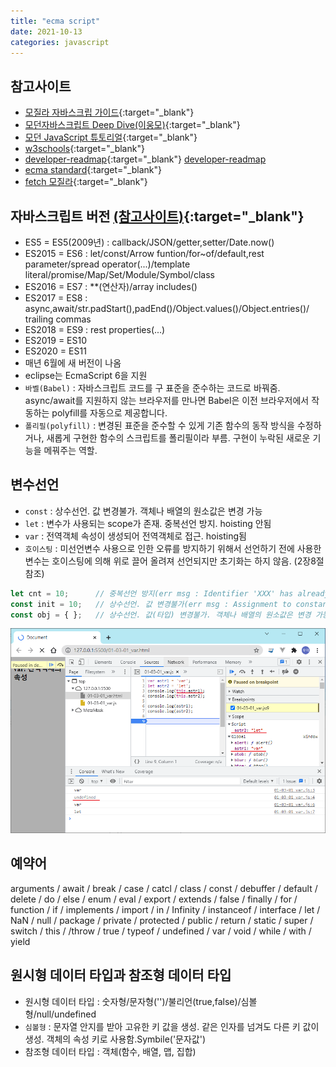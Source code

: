 ```yaml
---
title: "ecma script"
date: 2021-10-13
categories: javascript  
---
```


## 참고사이트
  * [모질라 자바스크립 가이드](https://developer.mozilla.org/ko/docs/Web/JavaScript/Guide){:target="_blank"} 
  * [모던자바스크립트 Deep Dive(이웅모)](https://poiemaweb.com/js-introduction){:target="_blank"} 
  * [모던 JavaScript 튜토리얼](https://ko.javascript.info/){:target="_blank"} 
  * [w3schools](http://w3schools.com){:target="_blank"} 
  * [developer-readmap](https://github.com/kamranahmedse/developer-roadmap){:target="_blank"} [developer-readmap](https://roadmap.sh/)
  * [ecma standard](https://www.ecma-international.org/publications-and-standards/standards/ecma-262/){:target="_blank"} 
  * [fetch 모질라](https://developer.mozilla.org/ko/docs/Web/API/Fetch_API/Using_Fetch){:target="_blank"} 

## 자바스크립트 버전 [(참고사이트)](https://www.greycampus.com/blog/programming/java-script-versions){:target="_blank"} 
  * ES5    = ES5(2009년) : callback/JSON/getter,setter/Date.now() 
  * ES2015 = ES6 : let/const/Arrow funtion/for~of/default,rest parameter/spread operator(...)/template literal/promise/Map/Set/Module/Symbol/class
  * ES2016 = ES7 : **(연산자)/array includes()
  * ES2017 = ES8 : async,await/str.padStart(),padEnd()/Object.values()/Object.entries()/ trailing commas
  * ES2018 = ES9 : rest properties(...)
  * ES2019 = ES10
  * ES2020 = ES11
  * 매년 6월에 새 버전이 나옴
  * eclipse는 EcmaScript 6을 지원
  * `바벨(Babel)` : 자바스크립트 코드를 구 표준을 준수하는 코드로 바꿔줌. async/await를 지원하지 않는 브라우저를 만나면 Babel은 이전 브라우저에서 작동하는 polyfill를 자동으로 제공합니다.
  * `폴리필(polyfill)` : 변경된 표준을 준수할 수 있게 기존 함수의 동작 방식을 수정하거나, 새롭게 구현한 함수의 스크립트를 폴리필이라 부름. 구현이 누락된 새로운 기능을 메꿔주는 역할.

## 변수선언
  * `const` : 상수선언. 값 변경불가. 객체나 배열의 원소값은 변경 가능 
  * `let` : 변수가 사용되는 scope가 존재. 중복선언 방지.  hoisting 안됨
  * `var` : 전역객체 속성이 생성되어 전역객체로 접근. hoisting됨
  * `호이스팅` : 미선언변수 사용으로 인한 오류를 방지하기 위해서 선언하기 전에 사용한 변수는 호이스팅에 의해 위로 끌어 올려져 선언되지만 초기화는 하지 않음. (2장8절 참조)

```javascript
let cnt = 10;      // 중복선언 방지(err msg : Identifier 'XXX' has already been declared)
const init = 10;   // 상수선언. 값 변경불가(err msg : Assignment to constant variable)
const obj = { };   // 상수선언. 값(타입) 변경불가. 객체나 배열의 원소값은 변경 가능
```
![var](./img/var01.png)  

## 예약어
arguments / await / break / case / catcl / class / const / debuffer / default / delete / do / else / enum / eval / export / extends / false / finally / for / function / if / implements / import / in / Infinity / instanceof / interface / let / NaN / null / package / private / protected / public / return / static / super / switch / this / /throw / true / typeof / undefined / var / void / while / with / yield

## 원시형 데이터 타입과 참조형 데이터 타입
  * 원시형 데이터 타입 : 숫자형/문자형('')/불리언(true,false)/심볼형/null/undefined
  * `심볼형` : 문자열 안지를 받아 고유한 키 값을 생성. 같은 인자를 넘겨도 다른 키 값이 생성. 객체의 속성 키로 사용함.Symbile('문자값') 
  * 참조형 데이터 타입 : 객체(함수, 배열, 맵, 집합)
